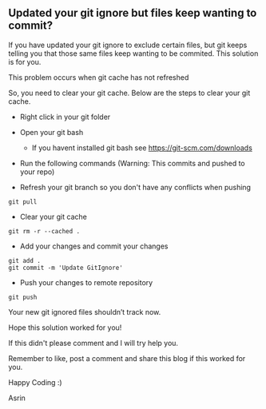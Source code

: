 ## Updated your git ignore but files keep wanting to commit?

If you have updated your git ignore to exclude certain files, but git keeps telling you that those same files keep wanting to be commited. This solution is for you.

This problem occurs when git cache has not refreshed

So, you need to clear your git cache. Below are the steps to clear your git cache.

- Right click in your git folder

- Open your git bash
    - If you havent installed git bash see https://git-scm.com/downloads

- Run the following commands (Warning: This commits and pushed to your repo)
- Refresh your git branch so you don't have any conflicts when pushing

```
git pull
``` 
- Clear your git cache
```
git rm -r --cached .
``` 
- Add your changes and commit your changes

```
git add .
git commit -m 'Update GitIgnore'
``` 
- Push your changes to remote repository

```
git push
``` 

Your new git ignored files shouldn’t track now.

Hope this solution worked for you!

If this didn't please comment and I will try help you.

Remember to like, post a comment and share this blog if this worked for you.

Happy Coding :)

Asrin